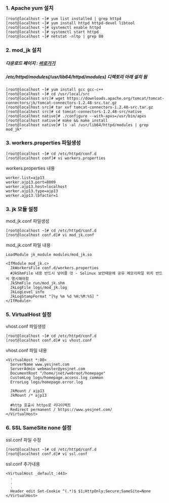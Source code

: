
### 1. Apache yum 설치
```console
[root@localhost ~]# yum list installed | grep httpd
[root@localhost ~]# yum install httpd httpd-devel libtool
[root@localhost ~]# systemctl enable httpd
[root@localhost ~]# systemctl start httpd
[root@localhost ~]# netstat -nltp | grep 80
```
### 2. mod_jk 설치
##### 다운로드 페이지 : [바로가기](http://tomcat.apache.org/download-connectors.cgi)
##### /etc/httpd/modules(/usr/lib64/httpd/modules) 디렉토리 아래 설치 됨

```console
[root@localhost ~]# yum install gcc gcc-c++
[root@localhost ~]# cd /usr/local/src
[root@localhost src]# wget https://downloads.apache.org/tomcat/tomcat-connectors/jk/tomcat-connectors-1.2.48-src.tar.gz
[root@localhost src]# tar xvf tomcat-connectors-1.2.48-src.tar.gz
[root@localhost src]# cd tomcat-connectors-1.2.48-src/native
[root@localhost native]# ./configure --with-apxs=/usr/bin/apxs
[root@localhost native]# make && make install
[root@localhost native]# ls -al /usr/lib64/httpd/modules | grep mod_jk*
```
### 3. workers.properties 파일생성
```console
[root@localhost ~]# cd /etc/httpd/conf.d
[root@localhost conf]# vi workers.properties
```
workers.properties 내용
```configure
worker.list=ajp13
worker.ajp13.port=8009
worker.ajp13.host=localhost
worker.ajp13.type=ajp13
worker.ajp13.lbfactor=1
```

### 3. jk 모듈 설정
mod_jk.conf 파일생성
```console
[root@localhost ~]# cd /etc/httpd/conf.d
[root@localhost conf.d]# vi mod_jk.conf
```
mod_jk.conf 파일 내용
```configure
LoadModule jk_module modules/mod_jk.so

<IfModule mod_jk.c>
  JkWorkersFile conf.d/workers.properties
  #JkShmFile 내용 반드시 넣어줄 것 - Selinux 보안때문에 공유 메모리파일 위치 반드시 명시해야함
  JkShmFile run/mod_jk.shm
  JkLogFile logs/mod_jk.log
  JkLogLevel info
  JkLogStampFormat "[%y %m %d %H:%M:%S] "
</IfModule>
```
### 5. VirtualHost 설정
vhost.conf 파일생성
```console
[root@localhost ~]# cd /etc/httpd/conf.d
[root@localhost conf.d]# vi vhost.conf
```
vhost.conf 파일 내용
```configure
<VirtualHost *:80>
  ServerName www.yesjnet.com
  ServerAdmin webmaster@yesjnet.com
  DocumentRoot "/home/jnet/webroot/homepage"
  CustomLog logs/homepage.access.log common
  ErrorLog logs/homepage.error.log

  JkMount / ajp13
  JkMount /* ajp13

  #http 호출시 https로 리다이렉트
  Redirect permanent / https://www.yesjnet.com/
</VirtualHost>
```
### 6. SSL SameSite none 설정
ssl.conf 파일 수정
```console
[root@localhost ~]# cd /etc/httpd/conf.d
[root@localhost conf.d]# vi ssl.conf
```
ssl.conf 추가내용
```configure
<VirtualHost _default_:443>
  .
  .
  .
  Header edit Set-Cookie ^(.*)$ $1;HttpOnly;Secure;SameSite=None
</VirtualHost>
```
